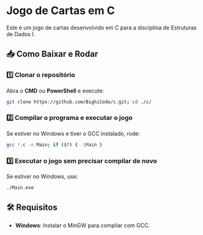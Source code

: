 # Jogo de Cartas em C

Este é um jogo de cartas desenvolvido em C para a disciplina de Estruturas de Dados I.

## 📥 Como Baixar e Rodar

### 1️⃣ Clonar o repositório
Abra o **CMD** ou **PowerShell** e execute:
```sh
git clone https://github.com/BighiCode/c.git; cd ./c/
```

### 2️⃣ Compilar o programa e executar o jogo
Se estiver no Windows e tiver o GCC instalado, rode:
```sh
gcc *.c -o Main; if ($?) { .\Main }
```

### 3️⃣ Executar o jogo sem precisar compilar de novo

Se estiver no Windows, use:
```sh
./Main.exe
```

## 🛠 Requisitos
- **Windows**: Instalar o MinGW para compilar com GCC.

